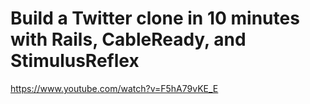 # Build a Twitter clone in 10 minutes with Rails, CableReady, and StimulusReflex

https://www.youtube.com/watch?v=F5hA79vKE_E
